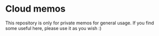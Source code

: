 # Cloud memos
This repository is only for private memos for general usage. If you find some useful here, please use it as you wish :)

